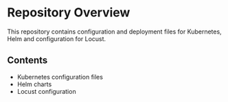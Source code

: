 <!DOCTYPE html>
<html lang="en">
<head>
    <meta charset="UTF-8">
    <meta name="viewport" content="width=device-width, initial-scale=1.0">
</head>
<body>
    <h1>Repository Overview</h1>
    <p>This repository contains configuration and deployment files for Kubernetes, Helm and configuration for Locust.</p>
    <h2>Contents</h2>
    <ul>
        <li>Kubernetes configuration files</li>
        <li>Helm charts</li>
        <li>Locust configuration</li>
    </ul>
</body>
</html>
